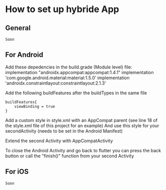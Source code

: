 # How to set up hybride App

## General

    Soon

## For Android

Add these depedencies in the build.grade (Module level) file: 
    implementation "androidx.appcompat:appcompat:1.4.1"
    implementation 'com.google.android.material:material:1.5.0'
    implementation 'androidx.constraintlayout:constraintlayout:2.1.3'

Add the following buildFeatures after the buildTypes in the same file

    buildFeatures{
        viewBinding = true
    }

Add a custom style in style.xml with an AppCompat parent (see line 18 of the style.xml file of this project for an example)
And use this style for your secondActivity (needs to be set in the Android Manifest)

Extend the second Activity with AppCompatActivity

To close the Android Activity and go back to flutter you can press the back button or call the "finish()" function from your second Activity

## For iOS

    Soon